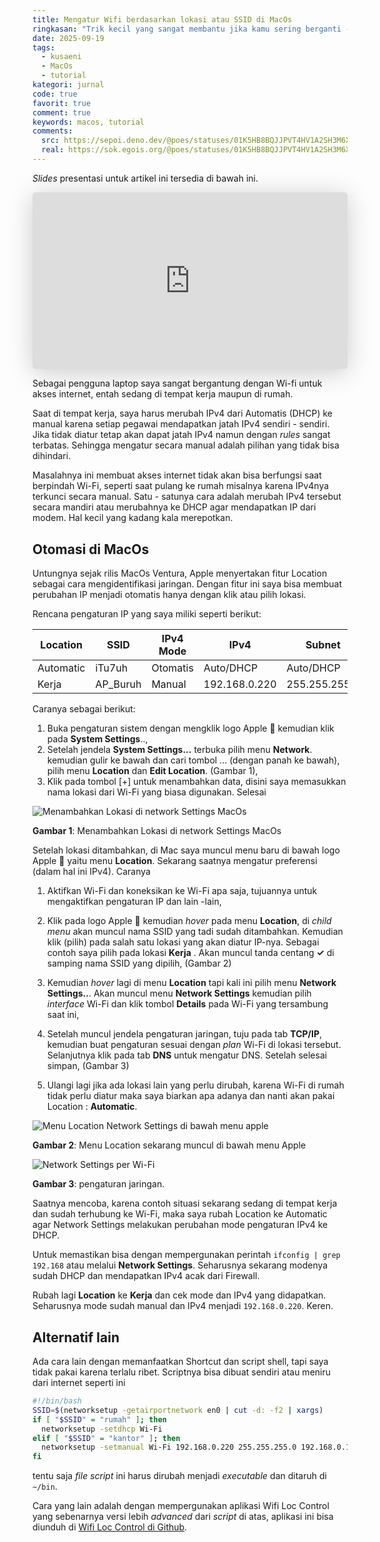 ```yaml
---
title: Mengatur Wifi berdasarkan lokasi atau SSID di MacOs
ringkasan: "Trik kecil yang sangat membantu jika kamu sering berganti - ganti Wi-Fi"
date: 2025-09-19
tags:
  - kusaeni
  - MacOs
  - tutorial
kategori: jurnal
code: true
favorit: true
comment: true
keywords: macos, tutorial
comments:
  src: https://sepoi.deno.dev/@poes/statuses/01K5HB8BQJJPVT4HV1A2SH3M6X
  real: https://sok.egois.org/@poes/statuses/01K5HB8BQJJPVT4HV1A2SH3M6X
---
```


_Slides_ presentasi untuk artikel ini tersedia di bawah ini.

<iframe class="speakerdeck-iframe" frameborder="0" src="https://speakerdeck.com/player/a9de6f78b10a47f69971116b26f8c6aa" title="Mengatur Wifi berdasarkan lokasi atau SSID di MacOs" allowfullscreen="true" style="border: 0px; background: padding-box padding-box rgba(0, 0, 0, 0.1); margin: 0px; padding: 0px; border-radius: 6px; box-shadow: rgba(0, 0, 0, 0.2) 0px 5px 40px; width: 100%; height: auto; aspect-ratio: 560 / 315;" data-ratio="1.7777777777777777"></iframe>

Sebagai pengguna laptop saya sangat bergantung dengan Wi-fi untuk akses internet, entah sedang di tempat kerja maupun di rumah.

Saat di tempat kerja, saya harus merubah IPv4 dari Automatis (DHCP) ke manual karena setiap pegawai mendapatkan jatah IPv4 sendiri - sendiri. Jika tidak diatur tetap akan dapat jatah IPv4 namun dengan _rules_ sangat terbatas. Sehingga mengatur secara manual adalah pilihan yang tidak bisa dihindari.

Masalahnya ini membuat akses internet tidak akan bisa berfungsi saat berpindah Wi-Fi, seperti saat pulang ke rumah misalnya karena IPv4nya terkunci secara manual. Satu - satunya cara adalah merubah IPv4 tersebut secara mandiri atau merubahnya ke DHCP agar mendapatkan IP dari modem. Hal kecil yang kadang kala merepotkan.

## Otomasi di MacOs

Untungnya sejak rilis MacOs Ventura, Apple menyertakan fitur Location sebagai cara mengidentifikasi jaringan. Dengan fitur ini saya bisa membuat perubahan IP menjadi otomatis hanya dengan klik atau pilih lokasi.

Rencana pengaturan IP yang saya miliki seperti berikut:

| Location  | SSID     | IPv4 Mode | IPv4          | Subnet        | Gateway     | DNS       |
| --------- | -------- | --------- | ------------- | ------------- | ----------- | --------- |
| Automatic | iTu7uh   | Otomatis  | Auto/DHCP     | Auto/DHCP     | Auto/DHCP   | Auto/DHCP |
| Kerja     | AP_Buruh | Manual    | 192.168.0.220 | 255.255.255.0 | 192.168.0.1 | 10.1.2.3  |


Caranya sebagai berikut:
1. Buka pengaturan sistem dengan mengklik logo Apple  kemudian klik pada **System Settings**..,
2. Setelah jendela **System Settings...** terbuka pilih menu **Network**. kemudian gulir ke bawah dan cari tombol ... (dengan panah ke bawah), pilih menu **Location** dan **Edit Location**. (Gambar 1),
3. Klik pada tombol [+] untuk menambahkan data, disini saya memasukkan nama lokasi dari Wi-Fi yang biasa digunakan. Selesai

![Menambahkan Lokasi di network Settings MacOs](https://ik.imagekit.io/hjse9uhdjqd/jurnal/Wifi/Create_Location_5Tg4qPtAr.png?updatedAt=1758296766381)
<p class="ncaption"><b>Gambar 1</b>: Menambahkan Lokasi di network Settings MacOs</p

Setelah lokasi ditambahkan, di Mac saya muncul menu baru di bawah logo Apple  yaitu menu **Location**. Sekarang saatnya mengatur preferensi (dalam hal ini IPv4). Caranya
1. Aktifkan Wi-Fi dan koneksikan ke Wi-Fi apa saja, tujuannya untuk mengaktifkan pengaturan IP dan lain -lain,
2. Klik pada logo Apple  kemudian *hover* pada menu **Location**, di *child menu* akan muncul nama SSID yang tadi sudah ditambahkan. Kemudian klik (pilih) pada salah satu lokasi yang akan diatur IP-nya. Sebagai contoh saya pilih pada lokasi **Kerja** . Akan muncul tanda centang **✓** di samping nama SSID yang dipilih, (Gambar 2)

3. Kemudian *hover* lagi di menu **Location** tapi kali ini pilih menu **Network Settings..**. Akan muncul menu **Network Settings** kemudian pilih *interface* Wi-Fi dan klik tombol **Details** pada Wi-Fi yang tersambung saat ini,
4. Setelah muncul jendela pengaturan jaringan, tuju pada tab **TCP/IP**, kemudian buat pengaturan sesuai dengan *plan* Wi-Fi di lokasi tersebut. Selanjutnya klik pada tab **DNS** untuk mengatur DNS. Setelah selesai simpan, (Gambar 3)
5. Ulangi lagi jika ada lokasi lain yang perlu dirubah, karena Wi-Fi di rumah tidak perlu diatur maka saya biarkan apa adanya dan nanti akan pakai Location : **Automatic**.

![Menu Location Network Settings di bawah menu apple](https://ik.imagekit.io/hjse9uhdjqd/jurnal/Wifi/Location_menu_0U-5ZagL_.png?updatedAt=1758296746434)
<p class="ncaption"><b>Gambar 2</b>: Menu Location sekarang muncul di bawah menu Apple</p>

![Network Settings per Wi-Fi](https://ik.imagekit.io/hjse9uhdjqd/jurnal/Wifi/Network_Settings_Wifi_J7K2hK6VS.png?updatedAt=1758296737012)
<p class="ncaption"><b>Gambar 3</b>: pengaturan jaringan.</p>

Saatnya mencoba, karena contoh situasi sekarang sedang di tempat kerja dan sudah terhubung ke Wi-Fi, maka saya rubah Location ke Automatic agar Network Settings melakukan perubahan mode pengaturan IPv4 ke DHCP.

Untuk memastikan bisa dengan mempergunakan perintah `ifconfig | grep 192.168` atau melalui **Network Settings**. Seharusnya sekarang modenya sudah DHCP dan mendapatkan IPv4 acak dari Firewall.

Rubah lagi **Location** ke **Kerja** dan cek mode dan IPv4 yang didapatkan. Seharusnya mode sudah manual dan IPv4 menjadi `192.168.0.220`. Keren.

## Alternatif lain

Ada cara lain dengan memanfaatkan Shortcut dan script shell, tapi saya tidak pakai karena terlalu ribet. Scriptnya bisa dibuat sendiri atau meniru dari internet seperti ini

```sh
#!/bin/bash
SSID=$(networksetup -getairportnetwork en0 | cut -d: -f2 | xargs)
if [ "$SSID" = "rumah" ]; then
  networksetup -setdhcp Wi-Fi
elif [ "$SSID" = "kantor" ]; then
  networksetup -setmanual Wi-Fi 192.168.0.220 255.255.255.0 192.168.0.1
fi
```

tentu saja *file script* ini harus dirubah menjadi *executable* dan ditaruh di `~/bin`.

Cara yang lain adalah dengan mempergunakan aplikasi Wifi Loc Control yang sebenarnya versi lebih _advanced_ dari _script_ di atas, aplikasi ini bisa diunduh di [Wifi Loc Control di Github](https://github.com/vborodulin/wifi-loc-control).
